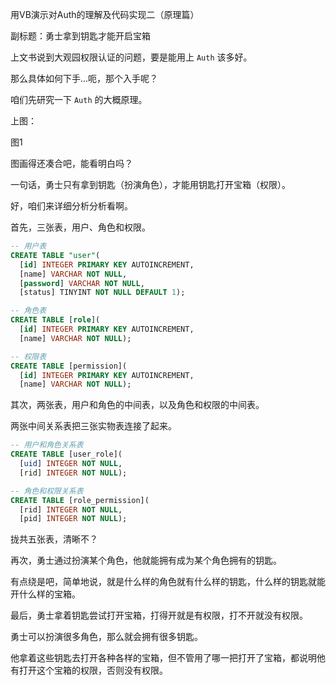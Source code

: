 用VB演示对Auth的理解及代码实现二（原理篇）

副标题：勇士拿到钥匙才能开启宝箱



上文书说到大观园权限认证的问题，要是能用上 `Auth` 该多好。

那么具体如何下手...呃，那个入手呢？

咱们先研究一下 `Auth` 的大概原理。

上图：

图1



图画得还凑合吧，能看明白吗？

一句话，勇士只有拿到钥匙（扮演角色），才能用钥匙打开宝箱（权限）。

好，咱们来详细分析分析看啊。



首先，三张表，用户、角色和权限。

```sql
-- 用户表
CREATE TABLE "user"(
  [id] INTEGER PRIMARY KEY AUTOINCREMENT, 
  [name] VARCHAR NOT NULL, 
  [password] VARCHAR NOT NULL, 
  [status] TINYINT NOT NULL DEFAULT 1);
```

```sql
-- 角色表
CREATE TABLE [role](
  [id] INTEGER PRIMARY KEY AUTOINCREMENT, 
  [name] VARCHAR NOT NULL);
```

```sql
-- 权限表
CREATE TABLE [permission](
  [id] INTEGER PRIMARY KEY AUTOINCREMENT, 
  [name] VARCHAR NOT NULL);
```



其次，两张表，用户和角色的中间表，以及角色和权限的中间表。

两张中间关系表把三张实物表连接了起来。

```sql
-- 用户和角色关系表
CREATE TABLE [user_role](
  [uid] INTEGER NOT NULL, 
  [rid] INTEGER NOT NULL);
```

```sql
-- 角色和权限关系表
CREATE TABLE [role_permission](
  [rid] INTEGER NOT NULL, 
  [pid] INTEGER NOT NULL);
```

拢共五张表，清晰不？



再次，勇士通过扮演某个角色，他就能拥有成为某个角色拥有的钥匙。

有点绕是吧，简单地说，就是什么样的角色就有什么样的钥匙，什么样的钥匙就能开什么样的宝箱。



最后，勇士拿着钥匙尝试打开宝箱，打得开就是有权限，打不开就没有权限。

勇士可以扮演很多角色，那么就会拥有很多钥匙。

他拿着这些钥匙去打开各种各样的宝箱，但不管用了哪一把打开了宝箱，都说明他有打开这个宝箱的权限，否则没有权限。









